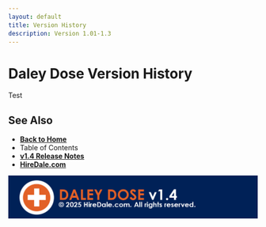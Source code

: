 ```yaml
---
layout: default
title: Version History
description: Version 1.01-1.3
---
```


# Daley Dose Version History

Test

## See Also

- [**Back to Home**](https://hiredale.github.io/daleydose/)
- Table of Contents
- [**v1.4 Release Notes**](/daleydose/release-notes-v1.4)
- [**HireDale.com**](https://hiredale.github.io)

![Footer](/images/daley-dose-footer.png)
